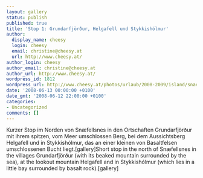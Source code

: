 ```yaml
---
layout: gallery
status: publish
published: true
title: 'Stop 1: Grundarfjörður, Helgafell und Stykkishólmur'
author:
  display_name: cheesy
  login: cheesy
  email: christine@cheesy.at
  url: http://www.cheesy.at/
author_login: cheesy
author_email: christine@cheesy.at
author_url: http://www.cheesy.at/
wordpress_id: 1812
wordpress_url: http://www.cheesy.at/photos/urlaub/2008-2009/island/snaefellsnes/grundarfjoerdur-helgafell-stykkisholmur/
date: '2008-06-13 00:00:00 +0100'
date_gmt: '2008-06-12 22:00:00 +0100'
categories:
- Uncategorized
comments: []
---
```

<!--:de-->Kurzer Stop im Norden von Snæfellsnes in den Ortschaften Grundarfjörður mit ihrem spitzen, vom Meer umschlossen Berg, bei dem Aussichtsberg Helgafell und in Stykkishólmur, das an einer kleinen von Basaltfelsen umschlossenen Bucht liegt.[gallery]<!--:--><!--:en-->Short stop in the north of Snæfellsnes in the villages Grundarfjörður (with its beaked mountain surrounded by the sea), at the lookout mountain Helgafell and in Stykkishólmur (which lies in a little bay surrounded by basalt rock).[gallery]<!--:-->
